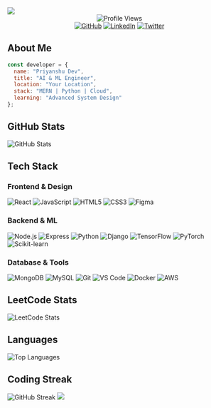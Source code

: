 <img src="https://capsule-render.vercel.app/api?type=waving&color=0099ff&height=200&section=header&text=Priyanshu%20Dev&fontSize=40&fontColor=FFFFFF&fontAlignY=35&desc=AI%20and%20ML%20Engineer&descAlignY=55"/>

<!-- VISIT COUNTER -->
<div align="center">
  <img src="https://komarev.com/ghpvc/?username=priyanshudevs&color=0099ff&style=flat" alt="Profile Views"/>
</div>

<!-- SOCIAL LINKS -->
<div align="center">
  <a href="https://github.com/priyansudev" target="_blank"><img src="https://img.shields.io/badge/GitHub-0099ff?style=for-the-badge&logo=github&logoColor=white" alt="GitHub"/></a>
  <a href="https://linkedin.com/in/priyanshudev1" target="_blank"><img src="https://img.shields.io/badge/-LinkedIn-0099ff?style=for-the-badge&logo=linkedin&logoColor=white" alt="LinkedIn"/></a>
  <a href="https://twitter.com/priyansudev" target="_blank"><img src="https://img.shields.io/badge/-Twitter-0099ff?style=for-the-badge&logo=twitter&logoColor=white" alt="Twitter"/></a>
</div>

<!-- ABOUT ME -->
## About Me
```javascript
const developer = {
  name: "Priyanshu Dev",
  title: "AI & ML Engineer",
  location: "Your Location",
  stack: "MERN | Python | Cloud",
  learning: "Advanced System Design"
};
```

<!-- GITHUB STATS -->
## GitHub Stats
<img src="https://github-readme-stats.vercel.app/api?username=priyansudev&show_icons=true&theme=dark&bg_color=0d1117&hide_border=true&icon_color=0099ff&title_color=0099ff&text_color=c9d1d9" alt="GitHub Stats"/>

<!-- TECH STACK -->
## Tech Stack

### Frontend & Design
<p align="left">
  <img src="https://img.shields.io/badge/React-0099ff?style=for-the-badge&logo=react&logoColor=white" alt="React"/>
  <img src="https://img.shields.io/badge/JavaScript-0099ff?style=for-the-badge&logo=javascript&logoColor=white" alt="JavaScript"/>
  <img src="https://img.shields.io/badge/HTML5-0099ff?style=for-the-badge&logo=html5&logoColor=white" alt="HTML5"/>
  <img src="https://img.shields.io/badge/CSS3-0099ff?style=for-the-badge&logo=css3&logoColor=white" alt="CSS3"/>
  <img src="https://img.shields.io/badge/Figma-0099ff?style=for-the-badge&logo=figma&logoColor=white" alt="Figma"/>
</p>

### Backend & ML
<p align="left">
  <img src="https://img.shields.io/badge/Node.js-0099ff?style=for-the-badge&logo=node.js&logoColor=white" alt="Node.js"/>
  <img src="https://img.shields.io/badge/Express-0099ff?style=for-the-badge&logo=express&logoColor=white" alt="Express"/>
  <img src="https://img.shields.io/badge/Python-0099ff?style=for-the-badge&logo=python&logoColor=white" alt="Python"/>
  <img src="https://img.shields.io/badge/Django-0099ff?style=for-the-badge&logo=django&logoColor=white" alt="Django"/>
  <img src="https://img.shields.io/badge/TensorFlow-0099ff?style=for-the-badge&logo=tensorflow&logoColor=white" alt="TensorFlow"/>
  <img src="https://img.shields.io/badge/PyTorch-0099ff?style=for-the-badge&logo=pytorch&logoColor=white" alt="PyTorch"/>
  <img src="https://img.shields.io/badge/scikit--learn-0099ff?style=for-the-badge&logo=scikit-learn&logoColor=white" alt="Scikit-learn"/>
</p>

### Database & Tools
<p align="left">
  <img src="https://img.shields.io/badge/MongoDB-0099ff?style=for-the-badge&logo=mongodb&logoColor=white" alt="MongoDB"/>
  <img src="https://img.shields.io/badge/MySQL-0099ff?style=for-the-badge&logo=mysql&logoColor=white" alt="MySQL"/>
  <img src="https://img.shields.io/badge/Git-0099ff?style=for-the-badge&logo=git&logoColor=white" alt="Git"/>
  <img src="https://img.shields.io/badge/VS_Code-0099ff?style=for-the-badge&logo=visual-studio-code&logoColor=white" alt="VS Code"/>
  <img src="https://img.shields.io/badge/Docker-0099ff?style=for-the-badge&logo=docker&logoColor=white" alt="Docker"/>
  <img src="https://img.shields.io/badge/AWS-0099ff?style=for-the-badge&logo=amazon-aws&logoColor=white" alt="AWS"/>
</p>

<!-- LEETCODE STATS -->
## LeetCode Stats
<div align="left">
  <img src="https://leetcard.jacoblin.cool/priyanshudev?theme=dark&font=Roboto&ext=heatmap&border=0&radius=10" alt="LeetCode Stats" />
</div>

<!-- LANGUAGES -->
## Languages
<img src="https://github-readme-stats.vercel.app/api/top-langs/?username=priyansudev&layout=compact&theme=dark&bg_color=0d1117&hide_border=true&title_color=0099ff&text_color=c9d1d9" alt="Top Languages"/>

<!-- STREAK STATS -->
## Coding Streak
<img src="https://github-readme-streak-stats.herokuapp.com/?user=priyansudev&theme=dark&background=0d1117&hide_border=true&ring=0099ff&fire=0099ff&currStreakLabel=0099ff" alt="GitHub Streak"/>

<img src="https://capsule-render.vercel.app/api?type=waving&color=0099ff&height=120&section=footer&animation=fadeIn&reversal=true"/>

